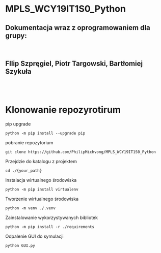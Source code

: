 # MPLS_WCY19IT1S0_Python

## Dokumentacja wraz z oprogramowaniem dla grupy:

</br>

## **FIlip Szpręgiel**, **Piotr Targowski**, **Bartłomiej Szykuła**

</br>
</br>

# Klonowanie repozyrotirum

pip upgrade

    python -m pip install --upgrade pip

pobranie repozytorium

    git clone https://github.com/PhilipMichvong/MPLS_WCY19IT1S0_Python

Przejdzie do katalogu z projektem

    cd ./{your_path}

Instalacja wirtualnego środowiska

    python -m pip install virtualenv

Tworzenie wirtualnego środowiska

    python -m venv ./.venv

Zainstalowanie wykorzystywanych bibliotek

    python -m pip install -r ./requirements

Odpalenie GUI do symulacji

    python GUI.py


